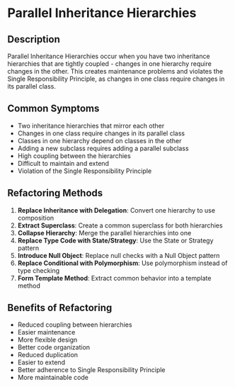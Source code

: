 # Parallel Inheritance Hierarchies

## Description
Parallel Inheritance Hierarchies occur when you have two inheritance hierarchies that are tightly coupled - changes in one hierarchy require changes in the other. This creates maintenance problems and violates the Single Responsibility Principle, as changes in one class require changes in its parallel class.

## Common Symptoms
- Two inheritance hierarchies that mirror each other
- Changes in one class require changes in its parallel class
- Classes in one hierarchy depend on classes in the other
- Adding a new subclass requires adding a parallel subclass
- High coupling between the hierarchies
- Difficult to maintain and extend
- Violation of the Single Responsibility Principle

## Refactoring Methods
1. **Replace Inheritance with Delegation**: Convert one hierarchy to use composition
2. **Extract Superclass**: Create a common superclass for both hierarchies
3. **Collapse Hierarchy**: Merge the parallel hierarchies into one
4. **Replace Type Code with State/Strategy**: Use the State or Strategy pattern
5. **Introduce Null Object**: Replace null checks with a Null Object pattern
6. **Replace Conditional with Polymorphism**: Use polymorphism instead of type checking
7. **Form Template Method**: Extract common behavior into a template method

## Benefits of Refactoring
- Reduced coupling between hierarchies
- Easier maintenance
- More flexible design
- Better code organization
- Reduced duplication
- Easier to extend
- Better adherence to Single Responsibility Principle
- More maintainable code 

